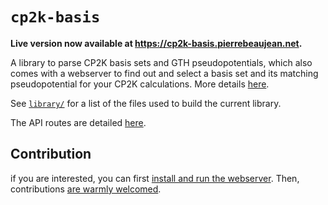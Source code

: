 # `cp2k-basis`

**Live version now available at <https://cp2k-basis.pierrebeaujean.net>.**

A library to parse CP2K basis sets and GTH pseudopotentials, which also comes with a webserver to find out and select a basis set and its matching pseudopotential for your CP2K calculations.
More details [here](https://pierre-24.github.io/cp2k-basis/about/).

See [`library/`](https://github.com/pierre-24/cp2k-basis/tree/master/library) for a list of the files used to build the current library.

The API routes are detailed [here](https://pierre-24.github.io/cp2k-basis/api/).

## Contribution

if you are interested, you can first [install and run the webserver](https://pierre-24.github.io/cp2k-basis/install/#install-and-run).
Then, contributions [are warmly welcomed](https://pierre-24.github.io/cp2k-basis/install/#contribute).